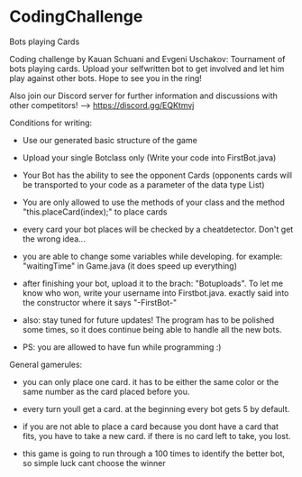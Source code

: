 # CodingChallenge
Bots playing Cards

Coding challenge by Kauan Schuani and Evgeni Uschakov: Tournament of bots playing cards. Upload your selfwritten bot to get involved and let him play against other bots. Hope to see you in the ring!

Also join our Discord server for further information and discussions with other competitors! --> https://discord.gg/EQKtmvj

Conditions for writing: 

- Use our generated basic structure of the game
            
- Upload your single Botclass only (Write your code into FirstBot.java)
            
- Your Bot has the ability to see the opponent Cards (opponents cards will be transported to your code as a parameter of the data type List<Karte>)

- You are only allowed to use the methods of your class and the method "this.placeCard(index);" to place cards

- every card your bot places will be checked by a cheatdetector. Don't get the wrong idea...

- you are able to change some variables while developing. for example: "waitingTime" in Game.java (it does speed up everything)

- after finishing your bot, upload it to the brach: "Botuploads". To let me know who won, write your username into Firstbot.java. exactly said into the constructor where it says "-FirstBot-"

- also: stay tuned for future updates! The program has to be polished some times, so it does continue being able to handle all the new bots.

- PS: you are allowed to have fun while programming :)
            
General gamerules: 

- you can only place one card. it has to be either the same color or the same number as the card placed before you.

- every turn youll get a card. at the beginning every bot gets 5 by default. 

- if you are not able to place a card because you dont have a card that fits, you have to take a new card. if there is no card left to take, you lost.

- this game is going to run through a 100 times to identify the better bot, so simple luck cant choose the winner
